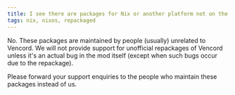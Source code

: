 ```yaml
---
title: I see there are packages for Nix or another platform not on the website, do you support them?
tags: nix, nixos, repackaged
---
```


No. These packages are maintained by people (usually) unrelated to Vencord. We will not provide support for unofficial
repackages of Vencord unless it's an actual bug in the mod itself (except when such bugs occur due to the repackage).

Please forward your support enquiries to the people who maintain these packages instead of us.
